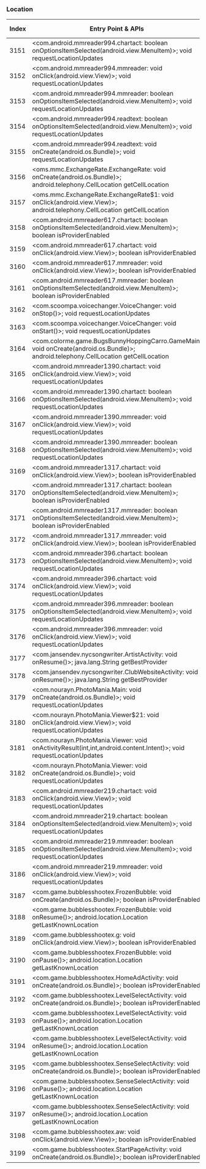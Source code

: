 ### Location
| Index | Entry Point & APIs | Screen shot | Resource id | Label |
| ------------- | ------------- | ------------- |-------------|-------------|
| 3151 | <com.android.mmreader994.chartact: boolean onOptionsItemSelected(android.view.MenuItem)>; void requestLocationUpdates | ![](D:\COSMOS\output\py\Drebin\VirusShare_Android_20130506\VirusShare_ad250b26184ae643da68c3847981d10d\com.android.mmreader994.chartact.png) |  | |
| 3152 | <com.android.mmreader994.mmreader: void onClick(android.view.View)>; void requestLocationUpdates | ![](D:\COSMOS\output\py\Drebin\VirusShare_Android_20130506\VirusShare_ad250b26184ae643da68c3847981d10d\com.android.mmreader994.mmreader.png) |  | |
| 3153 | <com.android.mmreader994.mmreader: boolean onOptionsItemSelected(android.view.MenuItem)>; void requestLocationUpdates | ![](D:\COSMOS\output\py\Drebin\VirusShare_Android_20130506\VirusShare_ad250b26184ae643da68c3847981d10d\com.android.mmreader994.mmreader.png) |  | |
| 3154 | <com.android.mmreader994.readtext: boolean onOptionsItemSelected(android.view.MenuItem)>; void requestLocationUpdates | ![](D:\COSMOS\output\py\Drebin\VirusShare_Android_20130506\VirusShare_ad250b26184ae643da68c3847981d10d\com.android.mmreader994.readtext.png) |  | |
| 3155 | <com.android.mmreader994.readtext: void onCreate(android.os.Bundle)>; void requestLocationUpdates | ![](D:\COSMOS\output\py\Drebin\VirusShare_Android_20130506\VirusShare_ad250b26184ae643da68c3847981d10d\com.android.mmreader994.readtext.png) |  | |
| 3156 | <oms.mmc.ExchangeRate.ExchangeRate: void onCreate(android.os.Bundle)>; android.telephony.CellLocation getCellLocation | ![](D:\COSMOS\output\py\Drebin\VirusShare_Android_20130506\VirusShare_ad8f0ea0860f71ac6e450333f3b13cd8\oms.mmc.ExchangeRate.ExchangeRate.png) |  | |
| 3157 | <oms.mmc.ExchangeRate.ExchangeRate$1: void onClick(android.view.View)>; android.telephony.CellLocation getCellLocation | ![](D:\COSMOS\output\py\Drebin\VirusShare_Android_20130506\VirusShare_ad8f0ea0860f71ac6e450333f3b13cd8\oms.mmc.ExchangeRate.ExchangeRate.png) |  | |
| 3158 | <com.android.mmreader617.chartact: boolean onOptionsItemSelected(android.view.MenuItem)>; boolean isProviderEnabled | ![](D:\COSMOS\output\py\Drebin\VirusShare_Android_20130506\VirusShare_ae5c04fdda67035c4912bad6080a055b\com.android.mmreader617.chartact.png) |  | |
| 3159 | <com.android.mmreader617.chartact: void onClick(android.view.View)>; boolean isProviderEnabled | ![](D:\COSMOS\output\py\Drebin\VirusShare_Android_20130506\VirusShare_ae5c04fdda67035c4912bad6080a055b\com.android.mmreader617.chartact.png) |  | |
| 3160 | <com.android.mmreader617.mmreader: void onClick(android.view.View)>; boolean isProviderEnabled | ![](D:\COSMOS\output\py\Drebin\VirusShare_Android_20130506\VirusShare_ae5c04fdda67035c4912bad6080a055b\com.android.mmreader617.mmreader.png) |  | |
| 3161 | <com.android.mmreader617.mmreader: boolean onOptionsItemSelected(android.view.MenuItem)>; boolean isProviderEnabled | ![](D:\COSMOS\output\py\Drebin\VirusShare_Android_20130506\VirusShare_ae5c04fdda67035c4912bad6080a055b\com.android.mmreader617.mmreader.png) |  | |
| 3162 | <com.scoompa.voicechanger.VoiceChanger: void onStop()>; void requestLocationUpdates | ![](D:\COSMOS\output\py\Drebin\VirusShare_Android_20130506\VirusShare_ae922119fda2c05aedb5282d29b5eea1\com.scoompa.voicechanger.VoiceChanger.png) |  | |
| 3163 | <com.scoompa.voicechanger.VoiceChanger: void onStart()>; void requestLocationUpdates | ![](D:\COSMOS\output\py\Drebin\VirusShare_Android_20130506\VirusShare_ae922119fda2c05aedb5282d29b5eea1\com.scoompa.voicechanger.VoiceChanger.png) |  | |
| 3164 | <com.colorme.game.BugsBunnyHoppingCarro.GameMain: void onCreate(android.os.Bundle)>; android.telephony.CellLocation getCellLocation | ![](D:\COSMOS\output\py\Drebin\VirusShare_Android_20130506\VirusShare_af29055da7a0474f04b89095df4dae14\com.colorme.game.BugsBunnyHoppingCarro.GameMain.png) |  | |
| 3165 | <com.android.mmreader1390.chartact: void onClick(android.view.View)>; void requestLocationUpdates | ![](D:\COSMOS\output\py\Drebin\VirusShare_Android_20130506\VirusShare_b1305ec6c401425acee1e6902d6e5b5e\com.android.mmreader1390.chartact.png) |  | |
| 3166 | <com.android.mmreader1390.chartact: boolean onOptionsItemSelected(android.view.MenuItem)>; void requestLocationUpdates | ![](D:\COSMOS\output\py\Drebin\VirusShare_Android_20130506\VirusShare_b1305ec6c401425acee1e6902d6e5b5e\com.android.mmreader1390.chartact.png) |  | |
| 3167 | <com.android.mmreader1390.mmreader: void onClick(android.view.View)>; void requestLocationUpdates | ![](D:\COSMOS\output\py\Drebin\VirusShare_Android_20130506\VirusShare_b1305ec6c401425acee1e6902d6e5b5e\com.android.mmreader1390.mmreader.png) |  | |
| 3168 | <com.android.mmreader1390.mmreader: boolean onOptionsItemSelected(android.view.MenuItem)>; void requestLocationUpdates | ![](D:\COSMOS\output\py\Drebin\VirusShare_Android_20130506\VirusShare_b1305ec6c401425acee1e6902d6e5b5e\com.android.mmreader1390.mmreader.png) |  | |
| 3169 | <com.android.mmreader1317.chartact: void onClick(android.view.View)>; boolean isProviderEnabled | ![](D:\COSMOS\output\py\Drebin\VirusShare_Android_20130506\VirusShare_b1382081a1b3e4a53c1c2312203afa0a\com.android.mmreader1317.chartact.png) |  | |
| 3170 | <com.android.mmreader1317.chartact: boolean onOptionsItemSelected(android.view.MenuItem)>; boolean isProviderEnabled | ![](D:\COSMOS\output\py\Drebin\VirusShare_Android_20130506\VirusShare_b1382081a1b3e4a53c1c2312203afa0a\com.android.mmreader1317.chartact.png) |  | |
| 3171 | <com.android.mmreader1317.mmreader: boolean onOptionsItemSelected(android.view.MenuItem)>; boolean isProviderEnabled | ![](D:\COSMOS\output\py\Drebin\VirusShare_Android_20130506\VirusShare_b1382081a1b3e4a53c1c2312203afa0a\com.android.mmreader1317.mmreader.png) |  | |
| 3172 | <com.android.mmreader1317.mmreader: void onClick(android.view.View)>; boolean isProviderEnabled | ![](D:\COSMOS\output\py\Drebin\VirusShare_Android_20130506\VirusShare_b1382081a1b3e4a53c1c2312203afa0a\com.android.mmreader1317.mmreader.png) |  | |
| 3173 | <com.android.mmreader396.chartact: boolean onOptionsItemSelected(android.view.MenuItem)>; void requestLocationUpdates | ![](D:\COSMOS\output\py\Drebin\VirusShare_Android_20130506\VirusShare_b177d3a8e92f3c519e84b6d442c84421\com.android.mmreader396.chartact.png) |  | |
| 3174 | <com.android.mmreader396.chartact: void onClick(android.view.View)>; void requestLocationUpdates | ![](D:\COSMOS\output\py\Drebin\VirusShare_Android_20130506\VirusShare_b177d3a8e92f3c519e84b6d442c84421\com.android.mmreader396.chartact.png) |  | |
| 3175 | <com.android.mmreader396.mmreader: boolean onOptionsItemSelected(android.view.MenuItem)>; void requestLocationUpdates | ![](D:\COSMOS\output\py\Drebin\VirusShare_Android_20130506\VirusShare_b177d3a8e92f3c519e84b6d442c84421\com.android.mmreader396.mmreader.png) |  | |
| 3176 | <com.android.mmreader396.mmreader: void onClick(android.view.View)>; void requestLocationUpdates | ![](D:\COSMOS\output\py\Drebin\VirusShare_Android_20130506\VirusShare_b177d3a8e92f3c519e84b6d442c84421\com.android.mmreader396.mmreader.png) |  | |
| 3177 | <com.jansendev.nycsongwriter.ArtistActivity: void onResume()>; java.lang.String getBestProvider | ![](D:\COSMOS\output\py\Drebin\VirusShare_Android_20130506\VirusShare_b1b2d72331e87cc018d0d719fa0c2f98\com.jansendev.nycsongwriter.ArtistActivity.png) |  | |
| 3178 | <com.jansendev.nycsongwriter.ClubWebsiteActivity: void onResume()>; java.lang.String getBestProvider | ![](D:\COSMOS\output\py\Drebin\VirusShare_Android_20130506\VirusShare_b1b2d72331e87cc018d0d719fa0c2f98\com.jansendev.nycsongwriter.ClubWebsiteActivity.png) |  | |
| 3179 | <com.nourayn.PhotoMania.Main: void onCreate(android.os.Bundle)>; void requestLocationUpdates | ![](D:\COSMOS\output\py\Drebin\VirusShare_Android_20130506\VirusShare_b1dd1b5f60d2285bac57df0578d1d931\com.nourayn.PhotoMania.Main.png) |  | |
| 3180 | <com.nourayn.PhotoMania.Viewer$21: void onClick(android.view.View)>; void requestLocationUpdates | ![](D:\COSMOS\output\py\Drebin\VirusShare_Android_20130506\VirusShare_b1dd1b5f60d2285bac57df0578d1d931\com.nourayn.PhotoMania.Viewer.png) |  | |
| 3181 | <com.nourayn.PhotoMania.Viewer: void onActivityResult(int,int,android.content.Intent)>; void requestLocationUpdates | ![](D:\COSMOS\output\py\Drebin\VirusShare_Android_20130506\VirusShare_b1dd1b5f60d2285bac57df0578d1d931\com.nourayn.PhotoMania.Viewer.png) |  | |
| 3182 | <com.nourayn.PhotoMania.Viewer: void onCreate(android.os.Bundle)>; void requestLocationUpdates | ![](D:\COSMOS\output\py\Drebin\VirusShare_Android_20130506\VirusShare_b1dd1b5f60d2285bac57df0578d1d931\com.nourayn.PhotoMania.Viewer.png) |  | |
| 3183 | <com.android.mmreader219.chartact: void onClick(android.view.View)>; void requestLocationUpdates | ![](D:\COSMOS\output\py\Drebin\VirusShare_Android_20130506\VirusShare_b1ecddde4f3a69fcbdb58ebe987fd4fd\com.android.mmreader219.chartact.png) |  | |
| 3184 | <com.android.mmreader219.chartact: boolean onOptionsItemSelected(android.view.MenuItem)>; void requestLocationUpdates | ![](D:\COSMOS\output\py\Drebin\VirusShare_Android_20130506\VirusShare_b1ecddde4f3a69fcbdb58ebe987fd4fd\com.android.mmreader219.chartact.png) |  | |
| 3185 | <com.android.mmreader219.mmreader: boolean onOptionsItemSelected(android.view.MenuItem)>; void requestLocationUpdates | ![](D:\COSMOS\output\py\Drebin\VirusShare_Android_20130506\VirusShare_b1ecddde4f3a69fcbdb58ebe987fd4fd\com.android.mmreader219.mmreader.png) |  | |
| 3186 | <com.android.mmreader219.mmreader: void onClick(android.view.View)>; void requestLocationUpdates | ![](D:\COSMOS\output\py\Drebin\VirusShare_Android_20130506\VirusShare_b1ecddde4f3a69fcbdb58ebe987fd4fd\com.android.mmreader219.mmreader.png) |  | |
| 3187 | <com.game.bubblesshootex.FrozenBubble: void onCreate(android.os.Bundle)>; boolean isProviderEnabled | ![](D:\COSMOS\output\py\Drebin\VirusShare_Android_20130506\VirusShare_d5824aabbe5e44f450ba199ce77d91d4\com.game.bubblesshootex.FrozenBubble.png) |  | |
| 3188 | <com.game.bubblesshootex.FrozenBubble: void onResume()>; android.location.Location getLastKnownLocation | ![](D:\COSMOS\output\py\Drebin\VirusShare_Android_20130506\VirusShare_d5824aabbe5e44f450ba199ce77d91d4\com.game.bubblesshootex.FrozenBubble.png) |  | |
| 3189 | <com.game.bubblesshootex.g: void onClick(android.view.View)>; boolean isProviderEnabled | ![](D:\COSMOS\output\py\Drebin\VirusShare_Android_20130506\VirusShare_d5824aabbe5e44f450ba199ce77d91d4\com.game.bubblesshootex.FrozenBubble.png) |  | |
| 3190 | <com.game.bubblesshootex.FrozenBubble: void onPause()>; android.location.Location getLastKnownLocation | ![](D:\COSMOS\output\py\Drebin\VirusShare_Android_20130506\VirusShare_d5824aabbe5e44f450ba199ce77d91d4\com.game.bubblesshootex.FrozenBubble.png) |  | |
| 3191 | <com.game.bubblesshootex.HomeAdActivity: void onCreate(android.os.Bundle)>; boolean isProviderEnabled | ![](D:\COSMOS\output\py\Drebin\VirusShare_Android_20130506\VirusShare_d5824aabbe5e44f450ba199ce77d91d4\com.game.bubblesshootex.HomeAdActivity.png) |  | |
| 3192 | <com.game.bubblesshootex.LevelSelectActivity: void onCreate(android.os.Bundle)>; boolean isProviderEnabled | ![](D:\COSMOS\output\py\Drebin\VirusShare_Android_20130506\VirusShare_d5824aabbe5e44f450ba199ce77d91d4\com.game.bubblesshootex.LevelSelectActivity.png) |  | |
| 3193 | <com.game.bubblesshootex.LevelSelectActivity: void onPause()>; android.location.Location getLastKnownLocation | ![](D:\COSMOS\output\py\Drebin\VirusShare_Android_20130506\VirusShare_d5824aabbe5e44f450ba199ce77d91d4\com.game.bubblesshootex.LevelSelectActivity.png) |  | |
| 3194 | <com.game.bubblesshootex.LevelSelectActivity: void onResume()>; android.location.Location getLastKnownLocation | ![](D:\COSMOS\output\py\Drebin\VirusShare_Android_20130506\VirusShare_d5824aabbe5e44f450ba199ce77d91d4\com.game.bubblesshootex.LevelSelectActivity.png) |  | |
| 3195 | <com.game.bubblesshootex.SenseSelectActivity: void onCreate(android.os.Bundle)>; boolean isProviderEnabled | ![](D:\COSMOS\output\py\Drebin\VirusShare_Android_20130506\VirusShare_d5824aabbe5e44f450ba199ce77d91d4\com.game.bubblesshootex.SenseSelectActivity.png) |  | |
| 3196 | <com.game.bubblesshootex.SenseSelectActivity: void onPause()>; android.location.Location getLastKnownLocation | ![](D:\COSMOS\output\py\Drebin\VirusShare_Android_20130506\VirusShare_d5824aabbe5e44f450ba199ce77d91d4\com.game.bubblesshootex.SenseSelectActivity.png) |  | |
| 3197 | <com.game.bubblesshootex.SenseSelectActivity: void onResume()>; android.location.Location getLastKnownLocation | ![](D:\COSMOS\output\py\Drebin\VirusShare_Android_20130506\VirusShare_d5824aabbe5e44f450ba199ce77d91d4\com.game.bubblesshootex.SenseSelectActivity.png) |  | |
| 3198 | <com.game.bubblesshootex.aw: void onClick(android.view.View)>; boolean isProviderEnabled | ![](D:\COSMOS\output\py\Drebin\VirusShare_Android_20130506\VirusShare_d5824aabbe5e44f450ba199ce77d91d4\com.game.bubblesshootex.StartPageActivity.png) |  | |
| 3199 | <com.game.bubblesshootex.StartPageActivity: void onCreate(android.os.Bundle)>; boolean isProviderEnabled | ![](D:\COSMOS\output\py\Drebin\VirusShare_Android_20130506\VirusShare_d5824aabbe5e44f450ba199ce77d91d4\com.game.bubblesshootex.StartPageActivity.png) |  | |
